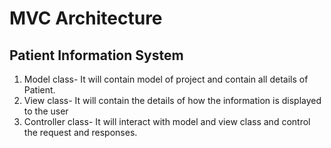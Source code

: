 # MVC Architecture
##  Patient Information System

1) Model class- It will contain model of project and contain all details of Patient.
2) View class- It will contain the details of how the information is displayed to the user
3) Controller class- It will interact with model and view class and control the request and responses.
